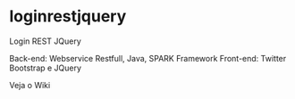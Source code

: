# loginrestjquery
Login REST JQuery 

Back-end: Webservice Restfull, Java, SPARK Framework 
Front-end: Twitter Bootstrap e JQuery

Veja o Wiki
